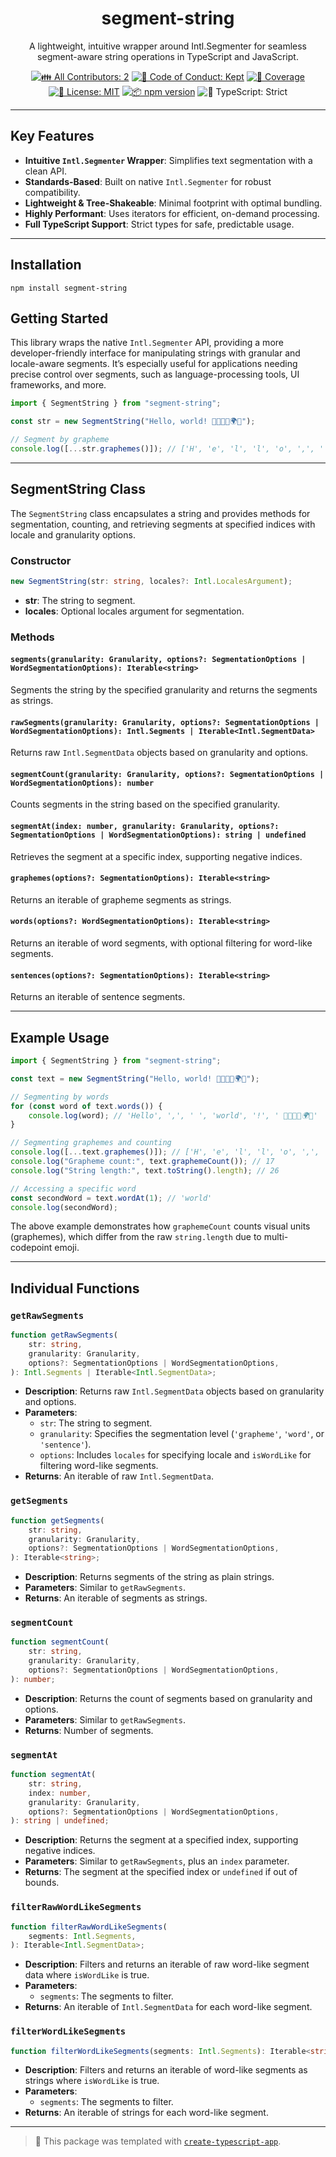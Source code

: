 <h1 align="center">segment-string</h1>

<p align="center">A lightweight, intuitive wrapper around Intl.Segmenter for seamless segment-aware string operations in TypeScript and JavaScript.</p>

<p align="center">
	<a href="#contributors" target="_blank"><img alt="👪 All Contributors: 2" src="https://img.shields.io/badge/%F0%9F%91%AA_all_contributors-2-21bb42.svg" /></a>
	<a href="https://github.com/Not-Jayden/segment-string/blob/main/.github/CODE_OF_CONDUCT.md" target="_blank"><img alt="🤝 Code of Conduct: Kept" src="https://img.shields.io/badge/%F0%9F%A4%9D_code_of_conduct-kept-21bb42" /></a>
	<a href="https://codecov.io/gh/Not-Jayden/segment-string" target="_blank"><img alt="🧪 Coverage" src="https://img.shields.io/codecov/c/github/Not-Jayden/segment-string?label=%F0%9F%A7%AA%20coverage" /></a>
	<a href="https://github.com/Not-Jayden/segment-string/blob/main/LICENSE.md" target="_blank"><img alt="📝 License: MIT" src="https://img.shields.io/badge/%F0%9F%93%9D_license-MIT-21bb42.svg"></a>
	<a href="http://npmjs.com/package/segment-string"><img alt="📦 npm version" src="https://img.shields.io/npm/v/segment-string?color=21bb42&label=%F0%9F%93%A6%20npm" /></a>
	<img alt="💪 TypeScript: Strict" src="https://img.shields.io/badge/%F0%9F%92%AA_typescript-strict-21bb42.svg" />
</p>

---

## Key Features

- **Intuitive `Intl.Segmenter` Wrapper**: Simplifies text segmentation with a clean API.
- **Standards-Based**: Built on native `Intl.Segmenter` for robust compatibility.
- **Lightweight & Tree-Shakeable**: Minimal footprint with optimal bundling.
- **Highly Performant**: Uses iterators for efficient, on-demand processing.
- **Full TypeScript Support**: Strict types for safe, predictable usage.

---

## Installation

```shell
npm install segment-string
```

## Getting Started

This library wraps the native `Intl.Segmenter` API, providing a more developer-friendly interface for manipulating strings with granular and locale-aware segments. It’s especially useful for applications needing precise control over segments, such as language-processing tools, UI frameworks, and more.

```typescript
import { SegmentString } from "segment-string";

const str = new SegmentString("Hello, world! 👩‍👩‍👧‍👦🌍🌈");

// Segment by grapheme
console.log([...str.graphemes()]); // ['H', 'e', 'l', 'l', 'o', ',', ' ', 'w', 'o', 'r', 'l', 'd', '!', ' ', '👩‍👩‍👧‍👦', '🌍', '🌈']
```

---

## SegmentString Class

The `SegmentString` class encapsulates a string and provides methods for segmentation, counting, and retrieving segments at specified indices with locale and granularity options.

### Constructor

```typescript
new SegmentString(str: string, locales?: Intl.LocalesArgument);
```

- **str**: The string to segment.
- **locales**: Optional locales argument for segmentation.

### Methods

#### `segments(granularity: Granularity, options?: SegmentationOptions | WordSegmentationOptions): Iterable<string>`

Segments the string by the specified granularity and returns the segments as strings.

#### `rawSegments(granularity: Granularity, options?: SegmentationOptions | WordSegmentationOptions): Intl.Segments | Iterable<Intl.SegmentData>`

Returns raw `Intl.SegmentData` objects based on granularity and options.

#### `segmentCount(granularity: Granularity, options?: SegmentationOptions | WordSegmentationOptions): number`

Counts segments in the string based on the specified granularity.

#### `segmentAt(index: number, granularity: Granularity, options?: SegmentationOptions | WordSegmentationOptions): string | undefined`

Retrieves the segment at a specific index, supporting negative indices.

#### `graphemes(options?: SegmentationOptions): Iterable<string>`

Returns an iterable of grapheme segments as strings.

#### `words(options?: WordSegmentationOptions): Iterable<string>`

Returns an iterable of word segments, with optional filtering for word-like segments.

#### `sentences(options?: SegmentationOptions): Iterable<string>`

Returns an iterable of sentence segments.

---

## Example Usage

```typescript
import { SegmentString } from "segment-string";

const text = new SegmentString("Hello, world! 👩‍👩‍👧‍👦🌍🌈");

// Segmenting by words
for (const word of text.words()) {
	console.log(word); // 'Hello', ',', ' ', 'world', '!', ' 👩‍👩‍👧‍👦🌍🌈'
}

// Segmenting graphemes and counting
console.log([...text.graphemes()]); // ['H', 'e', 'l', 'l', 'o', ',', ' ', 'w', 'o', 'r', 'l', 'd', '!', ' ', '👩‍👩‍👧‍👦', '🌍', '🌈']
console.log("Grapheme count:", text.graphemeCount()); // 17
console.log("String length:", text.toString().length); // 26

// Accessing a specific word
const secondWord = text.wordAt(1); // 'world'
console.log(secondWord);
```

The above example demonstrates how `graphemeCount` counts visual units (graphemes), which differ from the raw `string.length` due to multi-codepoint emoji.

---

## Individual Functions

### `getRawSegments`

```typescript
function getRawSegments(
	str: string,
	granularity: Granularity,
	options?: SegmentationOptions | WordSegmentationOptions,
): Intl.Segments | Iterable<Intl.SegmentData>;
```

- **Description**: Returns raw `Intl.SegmentData` objects based on granularity and options.
- **Parameters**:
  - `str`: The string to segment.
  - `granularity`: Specifies the segmentation level (`'grapheme'`, `'word'`, or `'sentence'`).
  - `options`: Includes `locales` for specifying locale and `isWordLike` for filtering word-like segments.
- **Returns**: An iterable of raw `Intl.SegmentData`.

### `getSegments`

```typescript
function getSegments(
	str: string,
	granularity: Granularity,
	options?: SegmentationOptions | WordSegmentationOptions,
): Iterable<string>;
```

- **Description**: Returns segments of the string as plain strings.
- **Parameters**: Similar to `getRawSegments`.
- **Returns**: An iterable of segments as strings.

### `segmentCount`

```typescript
function segmentCount(
	str: string,
	granularity: Granularity,
	options?: SegmentationOptions | WordSegmentationOptions,
): number;
```

- **Description**: Returns the count of segments based on granularity and options.
- **Parameters**: Similar to `getRawSegments`.
- **Returns**: Number of segments.

### `segmentAt`

```typescript
function segmentAt(
	str: string,
	index: number,
	granularity: Granularity,
	options?: SegmentationOptions | WordSegmentationOptions,
): string | undefined;
```

- **Description**: Returns the segment at a specified index, supporting negative indices.
- **Parameters**: Similar to `getRawSegments`, plus an `index` parameter.
- **Returns**: The segment at the specified index or `undefined` if out of bounds.

### `filterRawWordLikeSegments`

```typescript
function filterRawWordLikeSegments(
	segments: Intl.Segments,
): Iterable<Intl.SegmentData>;
```

- **Description**: Filters and returns an iterable of raw word-like segment data where `isWordLike` is true.
- **Parameters**:
  - `segments`: The segments to filter.
- **Returns**: An iterable of `Intl.SegmentData` for each word-like segment.

### `filterWordLikeSegments`

```typescript
function filterWordLikeSegments(segments: Intl.Segments): Iterable<string>;
```

- **Description**: Filters and returns an iterable of word-like segments as strings where `isWordLike` is true.
- **Parameters**:
  - `segments`: The segments to filter.
- **Returns**: An iterable of strings for each word-like segment.

---

> 💙 This package was templated with [`create-typescript-app`](https://github.com/JoshuaKGoldberg/create-typescript-app).
